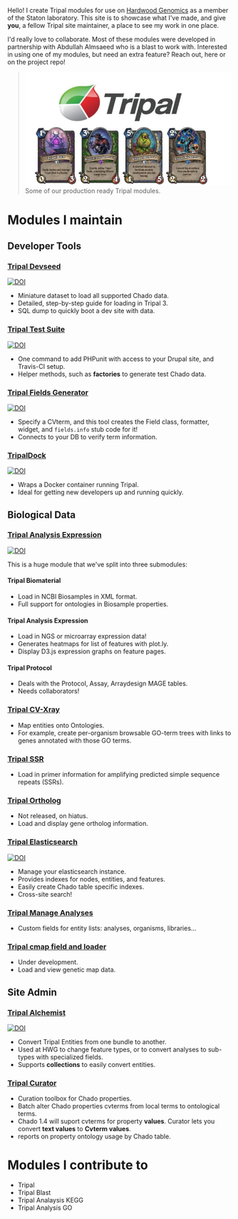 Hello!  I create Tripal modules for use on [Hardwood Genomics](hardwoodgenomics.org) as a member of the Staton laboratory.  This site is to showcase what I've made, and give **you**, a fellow Tripal site maintainer, a place to see my work in one place.


I'd really love to collaborate.  Most of these modules were developed in partnership with Abdullah Almsaeed who is a blast to work with.  Interested in using one of my modules, but need an extra feature?  Reach out, here or on the project repo!

>![tripal cards](/tripal_cards.jpg)
> Some of our production ready Tripal modules. 

# Modules I maintain

## Developer Tools

### [Tripal Devseed](https://github.com/statonlab/tripal_dev_mini_dataset)

[![DOI](https://zenodo.org/badge/DOI/10.5281/zenodo.1252453.svg)](https://doi.org/10.5281/zenodo.1252453)


* Miniature dataset to load all supported Chado data.
* Detailed, step-by-step guide for loading in Tripal 3.
* SQL dump to quickly boot a dev site with data.

### [Tripal Test Suite](https://github.com/statonlab/TripalTestSuite)
[![DOI](https://zenodo.org/badge/DOI/10.5281/zenodo.1257164.svg)](https://doi.org/10.5281/zenodo.1257164)

* One command to add PHPunit with access to your Drupal site, and Travis-CI setup.
* Helper methods, such as **factories** to generate test Chado data.

### [Tripal Fields Generator](https://github.com/statonlab/fields_generator)
[![DOI](https://zenodo.org/badge/DOI/10.5281/zenodo.1200662.svg)](https://doi.org/10.5281/zenodo.1200662)

* Specify a CVterm, and this tool creates the Field class, formatter, widget, and `fields.info` stub code for it!
* Connects to your DB to verify term information.

### [TripalDock](https://github.com/statonlab/tripaldock)
[![DOI](https://zenodo.org/badge/DOI/10.5281/zenodo.1187125.svg)](https://doi.org/10.5281/zenodo.1187125)

* Wraps a Docker container running Tripal.  
* Ideal for getting new developers up and running quickly.

## Biological Data

### [Tripal Analysis Expression](https://github.com/tripal/tripal_analysis_expression)
[![DOI](https://zenodo.org/badge/DOI/10.5281/zenodo.1115662.svg)](https://doi.org/10.5281/zenodo.1115662)


This is a huge module that we've split into three submodules:

#### Tripal Biomaterial
* Load in NCBI Biosamples in XML format.
* Full support for ontologies in Biosample properties.

#### Tripal Analysis Expression
* Load in NGS or microarray expression data!
* Generates heatmaps for list of features with plot.ly.
* Display D3.js expression graphs on feature pages.


#### Tripal Protocol
* Deals with the Protocol, Assay, Arraydesign MAGE tables.
* Needs collaborators!

### [Tripal CV-Xray](https://github.com/statonlab/tripal_cv_xray)

* Map entities onto Ontologies.
* For example, create per-organism browsable GO-term trees with links to genes annotated with those GO terms.

### [Tripal SSR](https://github.com/statonlab/tripal_ssr)

* Load in primer information for amplifying predicted simple sequence repeats (SSRs).

### [Tripal Ortholog](https://github.com/statonlab/tripal_ortholog)

* Not released, on hiatus.
* Load and display gene ortholog information.

### [Tripal Elasticsearch](https://github.com/tripal/tripal_elasticsearch/)
[![DOI](https://zenodo.org/badge/DOI/10.5281/zenodo.1222187.svg)](https://doi.org/10.5281/zenodo.1222187)


* Manage your elasticsearch instance.
* Provides indexes for nodes, entities, and features. 
* Easily create Chado table specific indexes.
* Cross-site search!

### [Tripal Manage Analyses](https://github.com/statonlab/tripal_manage_analyses)
* Custom fields for entity lists: analyses, organisms, libraries...

### [Tripal cmap field and loader](https://github.com/statonlab/tripal_cmap_loader)
* Under development.
* Load and view genetic map data.


## Site Admin

### [Tripal Alchemist](https://github.com/statonlab/tripal_alchemist)
[![DOI](https://zenodo.org/badge/DOI/10.5281/zenodo.1187120.svg)](https://doi.org/10.5281/zenodo.1187120)

* Convert Tripal Entities from one bundle to another.
* Used at HWG to change feature types, or to convert analyses to sub-types with specialized fields.
* Supports **collections** to easily convert entities.

### [Tripal Curator](https://github.com/statonlab/tripal_curator)

* Curation toolbox for Chado properties.
* Batch alter Chado properties cvterms from local terms to ontological terms.
* Chado 1.4 will suport cvterms for property **values**.  Curator lets you convert **text values** to **Cvterm values**.
* reports on property ontology usage by Chado table.

# Modules I contribute to
* Tripal
* Tripal Blast
* Tripal Analaysis KEGG
* Tripal Analysis GO